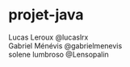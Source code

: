 # projet-java


Lucas Leroux @lucaslrx  
Gabriel Ménévis @gabrielmenevis  
solene lumbroso @Lensopalin
